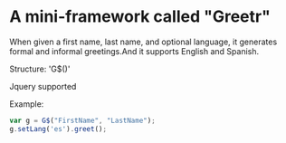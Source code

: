 # A mini-framework called "Greetr"

When given a first name, last name, and optional language, it generates formal and informal greetings.And it supports English and Spanish.

Structure: 'G$()'

Jquery supported

Example: 
		
```javascript
var g = G$("FirstName", "LastName");
g.setLang('es').greet();
```

